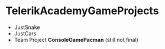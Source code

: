 TelerikAcademyGameProjects
==========================

  * JustSnake
  * JustCars
  * Team Project <b>ConsoleGamePacman</b> (still not final)
